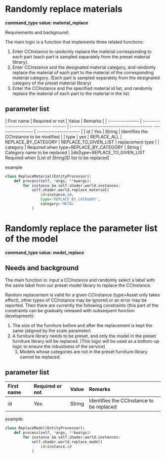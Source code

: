 # Randomly replace materials

**command_type value: material_replace**

Requirements and background:

The main logic is a function that implements three related functions:

1. Enter CCInstance to randomly replace the material corresponding to each part (each part is sampled separately from the preset material library).
2. Enter CCInstance and the designated material category, and randomly replace the material of each part to the material of the corresponding material category. (Each part is sampled separately from the designated category of the preset material library)
3. Enter the CCInstance and the specified material id list, and randomly replace the material of each part to the material in the list.

## parameter list

| First name | Required or not | Value | Remarks |
| :--------------- | :------------------------------- ------- | :----------------------------------------- ----------------- | :--------------------- |
| id | Yes | String | Identifies the CCInstance to be modified |
| type | yes | REPLACE_ALL \| REPLACE_BY_CATEGORY \| REPLACE_TO_GIVEN_LIST | replacement type |
| category | Required when type=REPLACE_BY_CATEGORY | String | Category name to be replaced |
|ids|type=REPLACE_TO_GIVEN_LIST Required when |List of String|ID list to be replaced|

example
```python
class ReplaceMaterial(EntityProcessor):
    def process(self, *args, **kwargs):
        for instance in self.shader.world.instances:
            self.shader.world.replace_material(
                id=instance.id,
                type='REPLACE_BY_CATEGORY',
                category='METAL'
            )
```

# Randomly replace the parameter list of the model

**command_type value: model_replace**

## Needs and background

The main function is: input a CCInstance and randomly select a label with the same label from our preset model library to replace the CCInstance.

Random replacement is valid for a given CCInstance (type=Asset only takes effect), other types of CCInstance may be ignored or an error may be reported. Then there are currently the following constraints (this part of the constraints can be gradually released with subsequent function development):

1. The size of the furniture before and after the replacement is kept the same (aligned by the scale parameter)
2. A furniture library needs to be preset, and only the model in the preset furniture library will be replaced. (This logic will be used as a bottom-up logic to ensure the robustness of the service)
   1. Models whose categories are not in the preset furniture library cannot be replaced.

## parameter list

| First name | Required or not | Value | Remarks |
| :--------- | :------- | :----- | :--------------------- |
| id | Yes | String | Identifies the CCInstance to be replaced |

example:
```python
class ReplaceModel(EntityProcessor):
    def process(self, *args, **kwargs):
        for instance in self.shader.world.instances:
            self.shader.world.replace_model(
                id=instance.id
            )
```